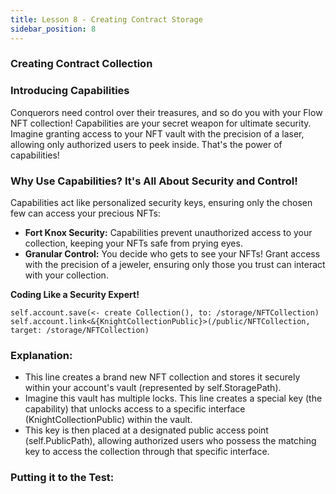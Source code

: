 ```yaml
---
title: Lesson 8 - Creating Contract Storage
sidebar_position: 8
---
```


### Creating Contract Collection

### Introducing Capabilities

Conquerors need control over their treasures, and so do you with your Flow NFT collection! Capabilities are your secret weapon for ultimate security. Imagine granting access to your NFT vault with the precision of a laser, allowing only authorized users to peek inside. That's the power of capabilities!

### Why Use Capabilities? It's All About Security and Control!

Capabilities act like personalized security keys, ensuring only the chosen few can access your precious NFTs:

- **Fort Knox Security:** Capabilities prevent unauthorized access to your collection, keeping your NFTs safe from prying eyes.
- **Granular Control:** You decide who gets to see your NFTs! Grant access with the precision of a jeweler, ensuring only those you trust can interact with your collection.

**Coding Like a Security Expert!**

```cadence
self.account.save(<- create Collection(), to: /storage/NFTCollection)
self.account.link<&{KnightCollectionPublic}>(/public/NFTCollection, target: /storage/NFTCollection)
```

### **Explanation:**

- This line creates a brand new NFT collection and stores it securely within your account's vault (represented by self.StoragePath).
- Imagine this vault has multiple locks. This line creates a special key (the capability) that unlocks access to a specific interface (KnightCollectionPublic) within the vault.
- This key is then placed at a designated public access point (self.PublicPath), allowing authorized users who possess the matching key to access the collection through that specific interface.

### **Putting it to the Test:**
